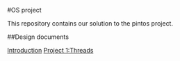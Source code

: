 #OS project

This repository contains our solution to the pintos project.

##Design documents

[Introduction](https://github.com/AliElneklawy/OS-project-pintOS/blob/main/Design%20documents/Introduction.md)
[Project 1:Threads](https://github.com/AliElneklawy/OS-project-pintOS/blob/main/Design%20documents/project%201.md)
